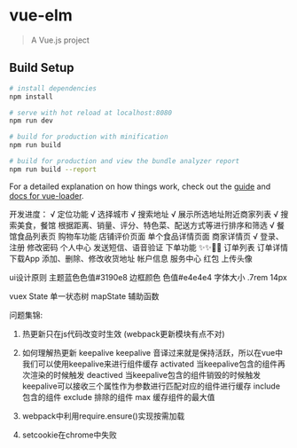 # vue-elm

> A Vue.js project

## Build Setup

``` bash
# install dependencies
npm install

# serve with hot reload at localhost:8080
npm run dev

# build for production with minification
npm run build

# build for production and view the bundle analyzer report
npm run build --report
```

For a detailed explanation on how things work, check out the [guide](http://vuejs-templates.github.io/webpack/) and [docs for vue-loader](http://vuejs.github.io/vue-loader).

开发进度：
    √ 定位功能 
    √ 选择城市 
    √ 搜索地址 
    √ 展示所选地址附近商家列表 
    √ 搜索美食，餐馆 
    根据距离、销量、评分、特色菜、配送方式等进行排序和筛选 
    √ 餐馆食品列表页 
    购物车功能 
    店铺评价页面 
    单个食品详情页面 
    商家详情页 
    √ 登录、注册 
    修改密码 
    个人中心 
    发送短信、语音验证 
    下单功能  ✨✨🎉🎉
    订单列表 
    订单详情 
    下载App 
    添加、删除、修改收货地址 
    帐户信息 
    服务中心 
    红包 
    上传头像 

ui设计原则
主题蓝色色值#3190e8
边框颜色 色值#e4e4e4
字体大小 .7rem 14px


vuex
State 单一状态树
mapState 辅助函数


问题集锦:
1. 热更新只在js代码改变时生效 (webpack更新模块有点不对)

2. 如何理解热更新 keepalive
    keepalive 音译过来就是保持活跃，所以在vue中我们可以使用keepalive来进行组件缓存
    activated 当keepalive包含的组件再次渲染的时候触发
    deactived 当keepalive包含的组件销毁的时候触发
    keepalive可以接收三个属性作为参数进行匹配对应的组件进行缓存
    include 包含的组件
    exclude 排除的组件
    max 缓存组件的最大值

3. webpack中利用require.ensure()实现按需加载

4. setcookie在chrome中失败

